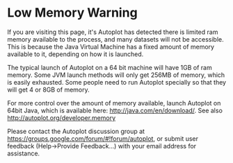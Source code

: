 # Low Memory Warning

If you are visiting this page, it's Autoplot has detected there is
limited ram memory available to the process, and many datasets will not
be accessible. This is because the Java Virtual Machine has a fixed
amount of memory available to it, depending on how it is launched.

The typical launch of Autoplot on a 64 bit machine will have 1GB of ram
memory. Some JVM launch methods will only get 256MB of memory, which is
easily exhausted. Some people need to run Autoplot specially so that
they will get 4 or 8GB of memory.

For more control over the amount of memory available, launch Autoplot on
64bit Java, which is available here: <http://java.com/en/download/>. See
also <http://autoplot.org/developer.memory>

Please contact the Autoplot discussion group at
<https://groups.google.com/forum/#!forum/autoplot>, or submit user
feedback (Help-\>Provide Feedback...) with your email address for
assistance.

